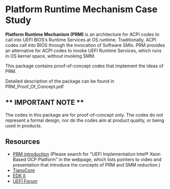 # Platform Runtime Mechanism Case Study

**Platform Runtime Mechanism (PRM)** is an architecture for ACPI codes to call into UEFI BIOS’s Runtime Services at OS runtime. Traditionally, ACPI codes call into BIOS through the invocation of Software SMIs. PRM provides an alternative for ACPI codes to invoke UEFI Runtime Services, which runs in OS kernel space, without invoking SMM.

This package contains proof-of-concept codes that implement the ideas of PRM.

Detailed description of the package can be found in PRM_Proof_Of_Concept.pdf

## ** IMPORTANT NOTE **
The codes in this package are for proof-of-concept only. The codes do not represent a formal design, nor do the codes aim at product quality, or being used in products.

## Resources

* [PRM introduction](https://www.opencompute.org/events/past-summits) (Please search for “UEFI Implementation Intel® Xeon Based OCP Platform” in the webpage, which lists pointers to video and presentation that introduce the concepts of PRM and SMM reduction.)
* [TianoCore](http://www.tianocore.org)
* [EDK II](https://github.com/tianocore/tianocore.github.io/wiki/EDK-II)
* [UEFI Forum](https://uefi.org/)